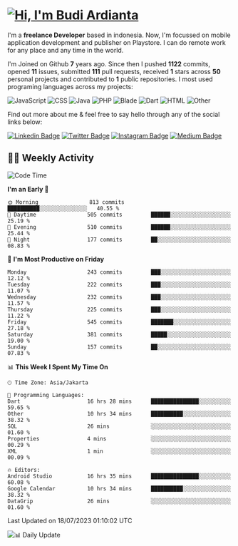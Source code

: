 # [![Hi, I'm Budi Ardianta](https://readme-typing-svg.herokuapp.com?size=24&vCenter=true&lines=%F0%9F%91%8B+Hi%2C+I'm+Budi+Ardianta+;%F0%9F%92%BB+Android+And+Web+Developer+)](https://git.io/typing-svg)

I'm a **freelance Developer** based in indonesia. Now, I'm focussed on mobile application development and publisher on Playstore. I can do remote work for any place and any time in the world.

I'm Joined on Github **7** years ago. Since then I pushed **1122** commits, opened **11** issues, submitted **111** pull requests, received **1** stars across **50** personal projects and contributed to **1** public repositories.
I most used programing languages across my projects:

![JavaScript](https://img.shields.io/badge/-JavaScript-%23f1e05a?style=flat&logo=JavaScript&logoColor=white)
![CSS](https://img.shields.io/badge/-CSS-%23563d7c?style=flat&logo=CSS&logoColor=white)
![Java](https://img.shields.io/badge/-Java-%23b07219?style=flat&logo=Java&logoColor=white)
![PHP](https://img.shields.io/badge/-PHP-%234F5D95?style=flat&logo=PHP&logoColor=white)
![Blade](https://img.shields.io/badge/-Blade-%23f7523f?style=flat&logo=Blade&logoColor=white)
![Dart](https://img.shields.io/badge/-Dart-%2300B4AB?style=flat&logo=Dart&logoColor=white)
![HTML](https://img.shields.io/badge/-HTML-%23e34c26?style=flat&logo=HTML&logoColor=white)
![Other](https://img.shields.io/badge/-Other-%23ededed?style=flat&logo=Other&logoColor=white)

Find out more about me & feel free to say hello through any of the social links below:

[![Linkedin Badge](https://img.shields.io/badge/-budiardianata-blue?style=flat&logo=Linkedin&logoColor=white&link=https://www.linkedin.com/in/budiardianata/)](https://www.linkedin.com/in/budiardianata/)
[![Twitter Badge](https://img.shields.io/badge/-budiardianata-%231DA1F2.svg?style=flat&logo=twitter&logoColor=white&link=https://www.twitter.com/budiardianata)](https://www.linkedin.com/in/budiardianata/)
[![Instagram Badge](https://img.shields.io/badge/-budiardianata-purple?style=flat&logo=instagram&logoColor=white&link=https://instagram.com/budiardianata/)](https://instagram.com/budiardianata)
[![Medium Badge](https://img.shields.io/badge/-@budiardianata-%2312100E.svg?style=flat&logo=Medium&logoColor=white&link=https://medium.com/@budiardianata/)](https://medium.com/@budiardianata)

## 👨‍💻 Weekly Activity
<!--START_SECTION:waka-->
![Code Time](http://img.shields.io/badge/Code%20Time-1%2C921%20hrs%2044%20mins-blue)

**I'm an Early 🐤** 

```text
🌞 Morning                813 commits         ██████████░░░░░░░░░░░░░░░   40.55 % 
🌆 Daytime                505 commits         ██████░░░░░░░░░░░░░░░░░░░   25.19 % 
🌃 Evening                510 commits         ██████░░░░░░░░░░░░░░░░░░░   25.44 % 
🌙 Night                  177 commits         ██░░░░░░░░░░░░░░░░░░░░░░░   08.83 % 
```
📅 **I'm Most Productive on Friday** 

```text
Monday                   243 commits         ███░░░░░░░░░░░░░░░░░░░░░░   12.12 % 
Tuesday                  222 commits         ███░░░░░░░░░░░░░░░░░░░░░░   11.07 % 
Wednesday                232 commits         ███░░░░░░░░░░░░░░░░░░░░░░   11.57 % 
Thursday                 225 commits         ███░░░░░░░░░░░░░░░░░░░░░░   11.22 % 
Friday                   545 commits         ███████░░░░░░░░░░░░░░░░░░   27.18 % 
Saturday                 381 commits         █████░░░░░░░░░░░░░░░░░░░░   19.00 % 
Sunday                   157 commits         ██░░░░░░░░░░░░░░░░░░░░░░░   07.83 % 
```


📊 **This Week I Spent My Time On** 

```text
🕑︎ Time Zone: Asia/Jakarta

💬 Programming Languages: 
Dart                     16 hrs 28 mins      ███████████████░░░░░░░░░░   59.65 % 
Other                    10 hrs 34 mins      ██████████░░░░░░░░░░░░░░░   38.32 % 
SQL                      26 mins             ░░░░░░░░░░░░░░░░░░░░░░░░░   01.60 % 
Properties               4 mins              ░░░░░░░░░░░░░░░░░░░░░░░░░   00.29 % 
XML                      1 min               ░░░░░░░░░░░░░░░░░░░░░░░░░   00.09 % 

🔥 Editors: 
Android Studio           16 hrs 35 mins      ███████████████░░░░░░░░░░   60.08 % 
Google Calendar          10 hrs 34 mins      ██████████░░░░░░░░░░░░░░░   38.32 % 
DataGrip                 26 mins             ░░░░░░░░░░░░░░░░░░░░░░░░░   01.60 % 
```


 Last Updated on 18/07/2023 01:10:02 UTC
<!--END_SECTION:waka-->

![📊 Daily Update](https://github.com/budiardianata/budiardianata/actions/workflows/update-activity.yml/badge.svg)
